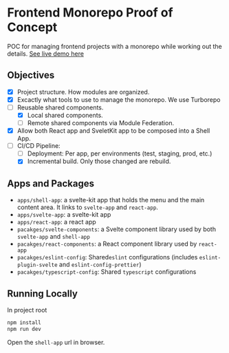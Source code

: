 # Frontend Monorepo Proof of Concept

POC for managing frontend projects with a monorepo while working out the details. [See live demo here](https://aolvictim.github.io/frontend-monorepo-poc/shell-app)

## Objectives

- [x] Project structure. How modules are organized.
- [x] Excactly what tools to use to manage the monorepo. We use Turborepo
- [ ] Reusable shared components.
  - [x] Local shared components.
  - [ ] Remote shared components via Module Federation.
- [x] Allow both React app and SveletKit app to be composed into a Shell App.
- [ ] CI/CD Pipeline:
  - [ ] Deployment: Per app, per environments (test, staging, prod, etc.)
  - [x] Incremental build. Only those changed are rebuild.

## Apps and Packages

- `apps/shell-app`: a svelte-kit app that holds the menu and the main content area. It links to `svelte-app` and `react-app`.
- `apps/svelte-app`: a svelte-kit app
- `apps/react-app`: a react app
- `pacakges/svelte-components`: a Svelte component library used by both `svelte-app` and `shell-app`
- `pacakges/react-components`: a React component library used by `react-app`
- `pacakges/eslint-config`: Shared`eslint` configurations (includes `eslint-plugin-svelte` and `eslint-config-prettier`)
- `pacakges/typescript-config`: Shared `typescript` configurations

## Running Locally

In project root

```bash
npm install
npm run dev
```

Open the `shell-app` url in browser.
